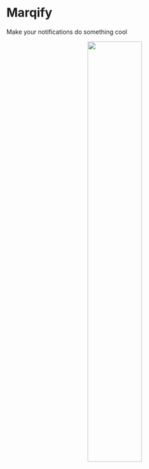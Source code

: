 # Marqify
Make your notifications do something cool

<p align="center">
  <img width=50% height=50% src="preview.gif">
</p>
